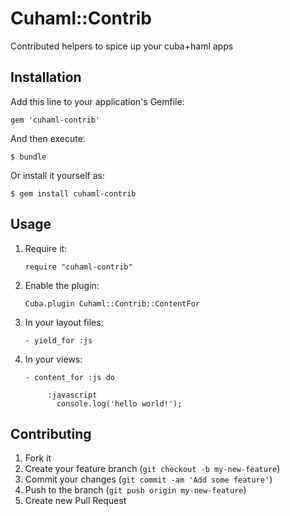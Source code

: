 # Cuhaml::Contrib

Contributed helpers to spice up your cuba+haml apps

## Installation

Add this line to your application's Gemfile:

    gem 'cuhaml-contrib'

And then execute:

    $ bundle

Or install it yourself as:

    $ gem install cuhaml-contrib

## Usage

1. Require it:

    `require "cuhaml-contrib"`

2. Enable the plugin:

    `Cuba.plugin Cuhaml::Contrib::ContentFor`

3. In your layout files:

    `- yield_for :js`

4. In your views:

    `- content_for :js do`

            :javascript
              console.log('hello world!');

## Contributing

1. Fork it
2. Create your feature branch (`git checkout -b my-new-feature`)
3. Commit your changes (`git commit -am 'Add some feature'`)
4. Push to the branch (`git push origin my-new-feature`)
5. Create new Pull Request
